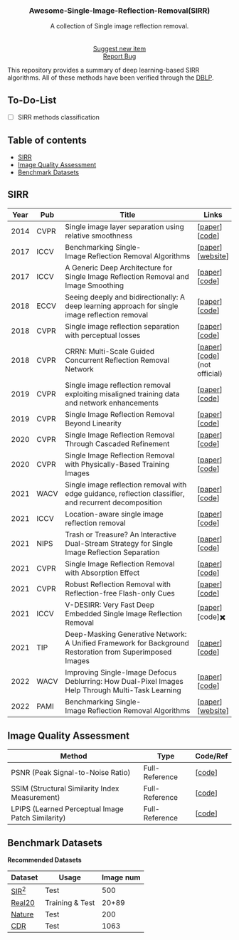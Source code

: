 <p align="center">
  <h3 align="center">Awesome-Single-Image-Reflection-Removal(SIRR)
  </h3>
  <p align="center">A collection of Single image reflection removal.  
    <br />
    <br />
    <br />
    <a href="https://github.com/TaoWangzj/Awesome-Face-Restoration/issues/new">Suggest new item</a>
    <br />
    <a href="https://github.com/TaoWangzj/Awesome-Face-Restoration/issues/new">Report Bug</a>
  </p>
</p>

This repository provides a summary of deep learning-based SIRR algorithms. All of these methods have been verified through the [DBLP](https://dblp.org/). 

## To-Do-List

- [ ]  SIRR methods classification

## Table of contents

- [SIRR](#sirr)
- [Image Quality Assessment](#image-quality-assessment)
- [Benchmark Datasets](#benchmark-datasets)

## SIRR

| Year | Pub | Title | Links |
| --- | --- | --- | --- |
| 2014 | CVPR | Single image layer separation using relative smoothness | \[[paper](https://yu-li.github.io/paper/li_cvpr14_layer.pdf)\]<br />\[[code](https://github.com/alexch1/ImageProcessing)\] |
| 2017 | ICCV | Benchmarking Single-Image Reflection Removal Algorithms | \[[paper](https://openaccess.thecvf.com/content_ICCV_2017/papers/Wan_Benchmarking_Single-Image_Reflection_ICCV_2017_paper.pdf)\]<br />\[[website](https://sir2data.github.io/)\] |
| 2017 | ICCV | A Generic Deep Architecture for Single Image Reflection Removal and Image Smoothing | \[[paper](https://openaccess.thecvf.com/content_ICCV_2017/papers/Fan_A_Generic_Deep_ICCV_2017_paper.pdf)\]<br />\[[code](https://github.com/fqnchina/CEILNet)\] |
| 2018 | ECCV | Seeing deeply and bidirectionally: A deep learning approach for single image reflection removal | \[[paper](http://openaccess.thecvf.com/content_ECCV_2018/papers/Jie_Yang_Seeing_Deeply_and_ECCV_2018_paper.pdf)\]<br />\[[code](https://github.com/yangj1e/bdn-refremv)\] |
| 2018 | CVPR | Single image reflection separation with perceptual losses | \[[paper](https://openaccess.thecvf.com/content_cvpr_2018/papers/Zhang_Single_Image_Reflection_CVPR_2018_paper.pdf)\]<br />\[[code](https://github.com/ceciliavision/perceptual-reflection-removal)\] |
| 2018 | CVPR | CRRN: Multi-Scale Guided Concurrent Reflection Removal Network | \[[paper](https://openaccess.thecvf.com/content_cvpr_2018/papers/Wan_CRRN_Multi-Scale_Guided_CVPR_2018_paper.pdf)\]<br />\[[code](https://github.com/He-jerry/CRRN)\](not official) |
| 2019 | CVPR | Single image reflection removal exploiting misaligned training data and network enhancements | \[[paper](https://openaccess.thecvf.com/content_CVPR_2019/papers/Wei_Single_Image_Reflection_Removal_Exploiting_Misaligned_Training_Data_and_Network_CVPR_2019_paper.pdf)\]<br />\[[code](https://github.com/Vandermode/ERRNet)\] |
| 2019 | CVPR | Single Image Reflection Removal Beyond Linearity | \[[paper](http://openaccess.thecvf.com/content_CVPR_2019/papers/Wen_Single_Image_Reflection_Removal_Beyond_Linearity_CVPR_2019_paper.pdf)\]<br />\[[code](https://github.com/csqiangwen/Single-Image-Reflection-Removal-Beyond-Linearity)\] |
| 2020 | CVPR | Single Image Reflection Removal Through Cascaded Refinement | \[[paper](https://openaccess.thecvf.com/content_CVPR_2020/papers/Li_Single_Image_Reflection_Removal_Through_Cascaded_Refinement_CVPR_2020_paper.pdf)\]<br />\[[code](https://github.com/JHL-HUST/IBCLN)\] |
| 2020 | CVPR | Single Image Reflection Removal with Physically-Based Training Images | \[[paper](https://openaccess.thecvf.com/content_CVPR_2020/papers/Kim_Single_Image_Reflection_Removal_With_Physically-Based_Training_Images_CVPR_2020_paper.pdf)\]<br />\[[code](https://github.com/sookim813/Reflection_removal_rendering)\] |
| 2021 | WACV | Single image reflection removal with edge guidance, reflection classifier, and recurrent decomposition | \[[paper](https://people.cs.nctu.edu.tw/~walon/publications/chang2021wacv.pdf)\]<br />\[[code](https://github.com/JennaChangY/Reflection-Removal-with-Auxiliary-Techniques)\] |
| 2021 | ICCV | Location-aware single image reflection removal | \[[paper](https://openaccess.thecvf.com/content/ICCV2021/papers/Dong_Location-Aware_Single_Image_Reflection_Removal_ICCV_2021_paper.pdf)\]<br />\[[code](https://github.com/zdlarr/Location-aware-SIRR)\] |
| 2021 | NIPS | Trash or Treasure? An Interactive Dual-Stream Strategy for Single Image Reflection Separation | \[[paper](https://proceedings.neurips.cc/paper/2021/file/cf1f78fe923afe05f7597da2be7a3da8-Paper.pdf)\]<br />\[[code](https://github.com/mingcv/YTMT-Strategy)\] |
| 2021 | CVPR | Single Image Reflection Removal with Absorption Effect | \[[paper](https://openaccess.thecvf.com/content/CVPR2021/papers/Zheng_Single_Image_Reflection_Removal_With_Absorption_Effect_CVPR_2021_paper.pdf)\]<br />\[[code](https://github.com/q-zh/absorption)\] |
| 2021 | CVPR | Robust Reflection Removal with Reflection-free Flash-only Cues | \[[paper](https://openaccess.thecvf.com/content/CVPR2021/papers/Lei_Robust_Reflection_Removal_With_Reflection-Free_Flash-Only_Cues_CVPR_2021_paper.pdf)\]<br />\[[code](https://github.com/ChenyangLEI/flash-reflection-removal)\] |
| 2021 | ICCV | V-DESIRR: Very Fast Deep Embedded Single Image Reflection Removal | \[[paper](https://openaccess.thecvf.com/content/ICCV2021/papers/Prasad_V-DESIRR_Very_Fast_Deep_Embedded_Single_Image_Reflection_Removal_ICCV_2021_paper.pdf)\]<br />\[code\]✖️ |
| 2021 | TIP | Deep-Masking Generative Network: A Unified Framework for Background Restoration from Superimposed Images | \[[paper](https://arxiv.org/pdf/2010.04324v2.pdf)\]<br />\[[code](https://github.com/funkdub/DMGN-Deep-Masking-Generative-Network-TIP2021)\] |
| 2022 | WACV | Improving Single-Image Defocus Deblurring: How Dual-Pixel Images Help Through Multi-Task Learning | [[paper](https://arxiv.org/pdf/2108.05251.pdf)\]<br />\[[code](https://github.com/Abdullah-Abuolaim/multi-task-defocus-deblurring-dual-pixel-nimat)\] |
| 2022 | PAMI | Benchmarking Single-Image Reflection Removal Algorithms | [[paper](https://ieeexplore.ieee.org/document/9760117)\]<br />\[[website](https://sir2data.github.io/)\] |

## Image Quality Assessment

| Method | Type | Code/Ref |
| --- | --- | --- |
| PSNR (Peak Signal-to-Noise Ratio) | Full-Reference | \[[code](https://github.com/XPixelGroup/BasicSR/blob/master/basicsr/metrics/psnr_ssim.py)\] |
| SSIM (Structural Similarity Index Measurement) | Full-Reference | \[[code](https://github.com/XPixelGroup/BasicSR/blob/master/basicsr/metrics/psnr_ssim.py)\] |
| LPIPS (Learned Perceptual Image Patch Similarity) | Full-Reference | \[[code](https://github.com/richzhang/PerceptualSimilarity)\] |

## Benchmark Datasets

**Recommended Datasets**

| Dataset | Usage | Image num |
| --- | --- | --- |
| [SIR<sup>2</sup>](https://drive.google.com/file/d/1A5T1c53CNac5xQ8e1awOUVYiWzUPotDn/view) | Test | 500 |
| [Real20](https://drive.google.com/drive/folders/1NYGL3wQ2pRkwfLMcV2zxXDV8JRSoVxwA) | Training & Test | 20+89 |
| [Nature](https://drive.google.com/file/d/1YWkm80jWsjX6XwLTHOsa8zK3pSRalyCg/view) | Test | 200 |
| [CDR](https://github.com/XUHUAKing/CDR-download-scripts) | Test | 1063 |
